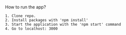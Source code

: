 How to run the app?

    1. Clone repo.
    2. Install packages with 'npm install'
    3. Start the application with the 'npm start' command
    4. Go to localhost: 3000
